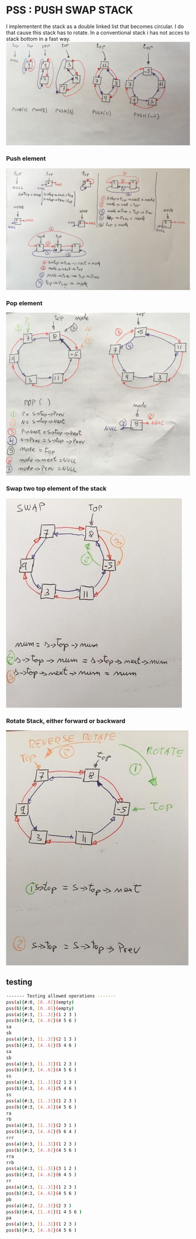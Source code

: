 # PSS : PUSH SWAP STACK

I implementent the stack as a double linked list that becomes circular. I do that cause this stack has to rotate. In  a conventional stack i has not acces to stack bottom in a fast way.
![imagen](https://github.com/luismiguelcasadodiaz/push_swap/blob/main/docs/media/stack.jpeg)

### Push element

![imagen](https://github.com/luismiguelcasadodiaz/push_swap/blob/main/docs/media/push.jpeg)

### Pop element

![imagen](https://github.com/luismiguelcasadodiaz/push_swap/blob/main/docs/media/pop.png)

### Swap two top element of the stack

![imagen](https://github.com/luismiguelcasadodiaz/push_swap/blob/main/docs/media/swap.jpeg)

### Rotate Stack, either forward or backward

![imagen](https://github.com/luismiguelcasadodiaz/push_swap/blob/main/docs/media/rotate.jpeg)


## testing
```bash
------- Testing allowed operations -------
pss(a){#:0, [0..0]}(empty)
pss(b){#:0, [0..0]}(empty)
pss(a){#:3, [1..3]}(1 2 3 )
pss(b){#:3, [4..6]}(4 5 6 )
sa
sb
pss(a){#:3, [1..3]}(2 1 3 )
pss(b){#:3, [4..6]}(5 4 6 )
sa
sb
pss(a){#:3, [1..3]}(1 2 3 )
pss(b){#:3, [4..6]}(4 5 6 )
ss
pss(a){#:3, [1..3]}(2 1 3 )
pss(b){#:3, [4..6]}(5 4 6 )
ss
pss(a){#:3, [1..3]}(1 2 3 )
pss(b){#:3, [4..6]}(4 5 6 )
ra
rb
pss(a){#:3, [1..3]}(2 3 1 )
pss(b){#:3, [4..6]}(5 6 4 )
rrr
pss(a){#:3, [1..3]}(1 2 3 )
pss(b){#:3, [4..6]}(4 5 6 )
rra
rrb
pss(a){#:3, [1..3]}(3 1 2 )
pss(b){#:3, [4..6]}(6 4 5 )
rr
pss(a){#:3, [1..3]}(1 2 3 )
pss(b){#:3, [4..6]}(4 5 6 )
pb
pss(a){#:2, [2..3]}(2 3 )
pss(b){#:4, [1..6]}(1 4 5 6 )
pa
pss(a){#:3, [1..3]}(1 2 3 )
pss(b){#:3, [4..6]}(4 5 6 )
```

